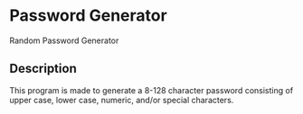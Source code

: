 # Password Generator 
Random Password Generator

## Description
This program is made to generate a 8-128 character password consisting of upper case, lower case, numeric, and/or special characters.
